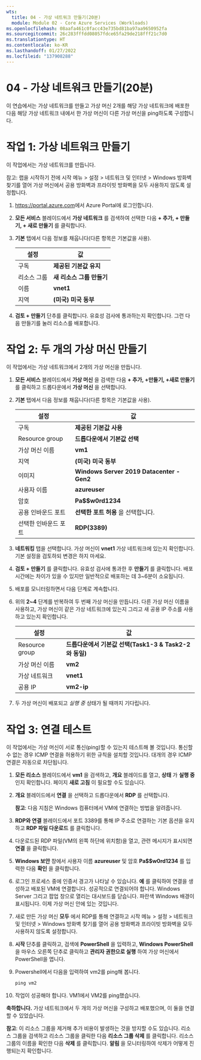 ```yaml
---
wts:
  title: 04 - 가상 네트워크 만들기(20분)
  module: Module 02 - Core Azure Services (Workloads)
ms.openlocfilehash: 08aafa461c0facc43e735bd81ba97aa9650952fa
ms.sourcegitcommit: 26c283fffdd08057fdce65fa29de218fff21c7d0
ms.translationtype: HT
ms.contentlocale: ko-KR
ms.lasthandoff: 01/27/2022
ms.locfileid: "137908288"
---
```

# <a name="04---create-a-virtual-network-20-min"></a>04 - 가상 네트워크 만들기(20분)

이 연습에서는 가상 네트워크를 만들고 가상 머신 2개를 해당 가상 네트워크에 배포한 다음 해당 가상 네트워크 내에서 한 가상 머신이 다른 가상 머신을 ping하도록 구성합니다.

# <a name="task-1-create-a-virtual-network"></a>작업 1: 가상 네트워크 만들기 

이 작업에서는 가상 네트워크를 만듭니다. 

참고: 랩을 시작하기 전에 시작 메뉴 > 설정 > 네트워크 및 인터넷 > Windows 방화벽 찾기를 열어 가상 머신에서 공용 방화벽과 프라이빗 방화벽을 모두 사용하지 않도록 설정합니다.

1. <a href="https://portal.azure.com" target="_blank"><span style="color: #0066cc;" color="#0066cc">https://portal.azure.com</span></a>에서 Azure Portal에 로그인합니다.

2. **모든 서비스** 블레이드에서 **가상 네트워크** 를 검색하여 선택한 다음 **+ 추가, + 만들기, + 새로 만들기** 를 클릭합니다. 

3. **기본** 탭에서 다음 정보를 채웁니다(다른 항목은 기본값을 사용).

    | 설정 | 값 | 
    | --- | --- |
    | 구독 | **제공된 기본값 유지** |
    | 리소스 그룹 | **새 리소스 그룹 만들기** |
    | 이름 | **vnet1** |
    | 지역 | **(미국) 미국 동부** |
    
   
4. **검토 + 만들기** 단추를 클릭합니다. 유효성 검사에 통과하는지 확인합니다. 그런 다음 만들기를 눌러 리소스를 배포합니다.


# <a name="task-2-create-two-virtual-machines"></a>작업 2: 두 개의 가상 머신 만들기

이 작업에서는 가상 네트워크에서 2개의 가상 머신을 만듭니다. 

1. **모든 서비스** 블레이드에서 **가상 머신** 을 검색한 다음 **+ 추가, +만들기, +새로 만들기** 를 클릭하고 드롭다운에서 **가상 머신** 을 선택합니다. 

2. **기본** 탭에서 다음 정보를 채웁니다(다른 항목은 기본값을 사용).

   | 설정 | 값 | 
   | --- | --- |
   | 구독 | **제공된 기본값 사용** |
   | Resource group |  **드롭다운에서 기본값 선택** |
   | 가상 머신 이름 | **vm1**|
   | 지역 | **(미국) 미국 동부** |
   | 이미지 | **Windows Server 2019 Datacenter - Gen2** |
   | 사용자 이름| **azureuser** |
   | 암호| **Pa$$w0rd1234** |
   | 공용 인바운드 포트| **선택한 포트 허용** 을 선택합니다.  |
   | 선택한 인바운드 포트| **RDP(3389)** |
   

3. **네트워킹** 탭을 선택합니다. 가상 머신이 **vnet1** 가상 네트워크에 있는지 확인합니다. 기본 설정을 검토하되 변경은 하지 마세요. 

4. **검토 + 만들기** 를 클릭합니다. 유효성 검사에 통과한 후 **만들기** 를 클릭합니다. 배포 시간에는 차이가 있을 수 있지만 일반적으로 배포하는 데 3~6분이 소요됩니다.

5. 배포를 모니터링하면서 다음 단계로 계속합니다. 

6. 위의 **2~4** 단계를 반복하여 두 번째 가상 머신을 만듭니다. 다른 가상 머신 이름을 사용하고, 가상 머신이 같은 가상 네트워크에 있는지 그리고 새 공용 IP 주소를 사용하고 있는지 확인합니다.

    | 설정 | 값 |
    | --- | --- |
    | Resource group | **드롭다운에서 기본값 선택(Task1-3 & Task2-2와 동일)** |
    | 가상 머신 이름 |  **vm2** |
    | 가상 네트워크 | **vnet1** |
    | 공용 IP | **vm2-ip** |

7. 두 가상 머신이 배포되고 *실행 중* 상태가 될 때까지 기다립니다.

# <a name="task-3-test-the-connection"></a>작업 3: 연결 테스트 

이 작업에서는 가상 머신이 서로 통신(ping)할 수 있는지 테스트해 볼 것입니다. 통신할 수 없는 경우 ICMP 연결을 허용하기 위한 규칙을 설치할 것입니다. 대개의 경우 ICMP 연결은 자동으로 차단됩니다.

1. **모든 리소스** 블레이드에서 **vm1** 을 검색하고, **개요** 블레이드를 열고, **상태** 가 **실행 중** 인지 확인합니다. 페이지 **새로 고침** 이 필요할 수도 있습니다.

2. **개요** 블레이드에서 **연결** 을 선택하고 드롭다운에서 **RDP** 를 선택합니다.

    **참고**: 다음 지침은 Windows 컴퓨터에서 VM에 연결하는 방법을 알려줍니다. 

3. **RDP와 연결** 블레이드에서 포트 3389를 통해 IP 주소로 연결하는 기본 옵션을 유지하고 **RDP 파일 다운로드** 를 클릭합니다.

4. 다운로드된 RDP 파일(VM의 왼쪽 하단에 위치함)을 열고, 관련 메시지가 표시되면 **연결** 을 클릭합니다. 

5. **Windows 보안** 창에서 사용자 이름 **azureuser** 및 암호 **Pa$$w0rd1234** 를 입력한 다음 **확인** 을 클릭합니다.

6. 로그인 프로세스 중에 인증서 경고가 나타날 수 있습니다. **예** 를 클릭하여 연결을 생성하고 배포된 VM에 연결합니다. 성공적으로 연결되어야 합니다. Windows Server 그리고 팝업 창으로 열리는 대시보드를 닫습니다. 파란색 Windows 배경이 표시됩니다. 이제 가상 머신 안에 있는 것입니다.

7. 새로 만든 가상 머신 **모두** 에서 RDP를 통해 연결하고 시작 메뉴 > 설정 > 네트워크 및 인터넷 > Windows 방화벽 찾기를 열어 공용 방화벽과 프라이빗 방화벽을 모두 사용하지 않도록 설정합니다.

8. **시작** 단추를 클릭하고, 검색에 **PowerShell** 을 입력하고, **Windows PowerShell** 을 마우스 오른쪽 단추로 클릭하고 **관리자 권한으로 실행** 하여 가상 머신에서 PowerShell을 엽니다.

9. Powershell에서 다음을 입력하여 vm2를 ping해 봅니다.

   ```PowerShell
   ping vm2
   ```

 10. 작업이 성공해야 합니다. VM1에서 VM2를 ping했습니다.


**축하합니다.** 가상 네트워크에서 두 개의 가상 머신을 구성하고 배포했으며, 이 둘을 연결할 수 있었습니다.

**참고**: 이 리소스 그룹을 제거해 추가 비용이 발생하는 것을 방지할 수도 있습니다. 리소스 그룹을 검색하고 리소스 그룹을 클릭한 다음 **리소스 그룹 삭제** 를 클릭합니다. 리소스 그룹의 이름을 확인한 다음 **삭제** 를 클릭합니다. **알림** 을 모니터링하여 삭제가 어떻게 진행되는지 확인합니다.
